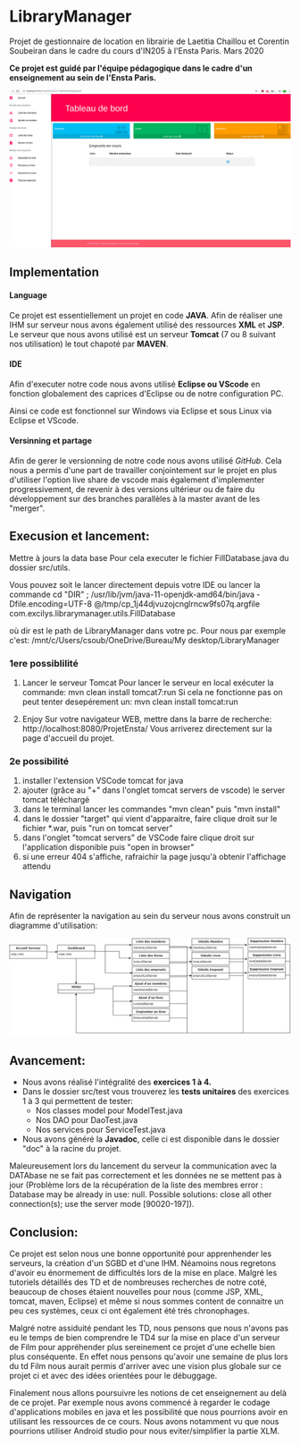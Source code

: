 # LibraryManager
Projet de gestionnaire de location en librairie de Laetitia Chaillou et Corentin Soubeiran dans le cadre du cours d'IN205 à l'Ensta Paris. Mars 2020

**Ce projet est guidé par l'équipe pédagogique dans le cadre d'un enseignement au sein de l'Ensta Paris.**

![Dashboard](/image_readme/image_dashboard.png "Dashboard")
## Implementation
#### Language 
Ce projet est essentiellement un projet en code **JAVA**. Afin de réaliser une IHM sur serveur nous avons également utilisé des ressources **XML** et **JSP**.
Le serveur que nous avons utilisé est un serveur **Tomcat** (7 ou 8 suivant nos utilisation) le tout chapoté par **MAVEN**.

#### IDE
Afin d'executer notre code nous avons utilisé **Eclipse ou VScode** en fonction globalement des caprices d'Eclipse ou de notre configuration PC.

Ainsi ce code est fonctionnel sur Windows via Eclipse et sous Linux via Eclipse et VScode.

#### Versinning et partage
Afin de gerer le versionning de notre code nous avons utilisé *GitHub*. Cela nous a permis d'une part de travailler conjointement sur le projet en plus d'utiliser l'option live share de vscode mais également d'implementer progressivement, de revenir à des versions ultérieur ou de faire du développement sur des branches parallèles à la master avant de les "merger".

## Execusion et lancement:
 Mettre à jours la data base
Pour cela executer le fichier FillDatabase.java du dossier src/utils. 

Vous pouvez soit le lancer directement depuis votre IDE ou lancer la commande
cd "DIR" ; /usr/lib/jvm/java-11-openjdk-amd64/bin/java -Dfile.encoding=UTF-8 @/tmp/cp_1j44djvuzojcnglrncw9fs07q.argfile com.excilys.librarymanager.utils.FillDatabase

où dir est le path de LibraryManager dans votre pc. Pour nous par exemple c'est: 
/mnt/c/Users/csoub/OneDrive/Bureau/My desktop/LibraryManager

### 1ere possiblilité
1. Lancer le serveur Tomcat
Pour lancer le serveur en local exécuter la commande:
	mvn clean install tomcat7:run
Si cela ne fonctionne pas on peut tenter desepérement un:
	mvn clean install tomcat:run

2. Enjoy
Sur votre navigateur WEB, mettre dans la barre de recherche: 
	http://localhost:8080/ProjetEnsta/
Vous arriverez directement sur la page d'accueil du projet.

### 2e possibilité
1. installer l'extension VSCode tomcat for java
2. ajouter (grâce au "+" dans l'onglet tomcat servers de vscode) le server tomcat téléchargé
3. dans le terminal lancer les commandes "mvn clean" puis "mvn install"
4. dans le dossier "target" qui vient d'apparaitre, faire clique droit sur le fichier *.war, puis "run on tomcat server"
5. dans l'onglet "tomcat servers" de VSCode faire clique droit sur l'application disponible puis "open in browser"
6. si une erreur 404 s'affiche, rafraichir la page jusqu'à obtenir l'affichage attendu

## Navigation

Afin de représenter la navigation au sein du serveur nous avons construit un diagramme d'utilisation: 

![DiagrammeUtilisation](/image_readme/diagrame_utilisation.png "Diagramme d'utilisation")
## Avancement: 
- Nous avons réalisé l'intégralité des **exercices 1 à 4.**
- Dans le dossier src/test vous trouverez les **tests unitaires** des exercices 1 à 3 qui permettent de tester: 
	- Nos classes model pour ModelTest.java
	- Nos DAO pour DaoTest.java
	- Nos services pour ServiceTest.java 
- Nous avons généré la **Javadoc**, celle ci est disponible dans le dossier "doc" à la racine du projet.

Maleureusement lors du lancement du serveur la communication avec la DATAbase ne se fait pas correctement et les données ne se mettent pas à jour (Problème lors de la récupération de la liste des membres error : Database may be already in use: null. Possible solutions: close all other connection(s); use the server mode [90020-197]). 

## Conclusion:
Ce projet est selon nous une bonne opportunité pour apprenhender les serveurs, la création d'un SGBD et d'une IHM. Néamoins nous regretons d'avoir eu énormement de difficultés lors de la mise en place. Malgré les tutoriels détaillés des TD et de nombreuses recherches de notre coté, beaucoup de choses étaient nouvelles pour nous (comme JSP, XML, tomcat, maven, Eclipse) et même si nous sommes content de connaitre un peu ces systèmes, ceux ci ont également été trés chronophages. 

Malgré notre assiduité pendant les TD, nous pensons que nous n'avons pas eu le temps de bien comprendre le TD4 sur la mise en place d'un serveur de Film pour appréhender plus sereinement ce projet d'une echelle bien plus conséquente. En effet nous pensons qu'avoir une semaine de plus lors du td Film nous aurait permis d'arriver avec une vision plus globale sur ce projet ci et avec des idées orientées pour le débuggage. 

Finalement nous allons poursuivre les notions de cet enseignement au delà de ce projet. Par exemple nous avons commencé à regarder le codage d'applications mobiles en java et les possibilité que nous pourrions avoir en utilisant les ressources de ce cours. Nous avons notamment vu que nous pourrions utiliser Android studio pour nous eviter/simplifier la partie XLM. 
